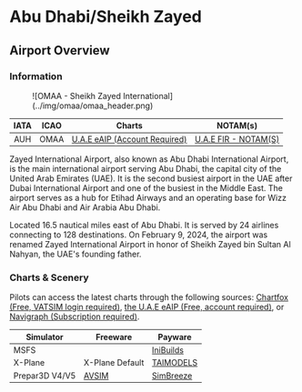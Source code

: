 # Abu Dhabi/Sheikh Zayed
## Airport Overview
### Information

<figure markdown>
![OMAA - Sheikh Zayed International](../img/omaa/omaa_header.png)
</figure>

| IATA | ICAO | Charts | NOTAM(s) |
|:----:|:----:|:------:|:----------:|
| AUH  | OMAA | [U.A.E eAIP (Account Required)](https://www.gcaa.gov.ae/en/ais/Pages/default.aspx)    | [U.A.E FIR - NOTAM(S) ](https://www.gcaa.gov.ae/en/ais/notice-to-airmen-notam)      |

Zayed International Airport, also known as Abu Dhabi International Airport, is the main international airport serving Abu Dhabi, the capital city of the United Arab Emirates (UAE). It is the second busiest airport in the UAE after Dubai International Airport and one of the busiest in the Middle East. The airport serves as a hub for Etihad Airways and an operating base for Wizz Air Abu Dhabi and Air Arabia Abu Dhabi.

Located 16.5 nautical miles east of Abu Dhabi. It is served by 24 airlines connecting to 128 destinations. On February 9, 2024, the airport was renamed Zayed International Airport in honor of Sheikh Zayed bin Sultan Al Nahyan, the UAE's founding father.

### Charts & Scenery
Pilots can access the latest charts through the following sources: [Chartfox (Free, VATSIM login required)](https://chartfox.org/), [the U.A.E eAIP (Free, account required)](https://www.gcaa.gov.ae/en/ais/Pages/default.aspx), or [Navigraph (Subscription required)](https://navigraph.com/).

| Simulator      | Freeware        | Payware                            |
|----------------|-----------------|------------------------------------|
| MSFS           |                 | [IniBuilds](https://inibuilds.com/products/inibuilds-zayed-omaa-msfs) |
| X-Plane        | X-Plane Default | [TAIMODELS](https://store.x-plane.org/OMAA--Abu-Dhabi-International-Airport_p_1471.html) |
| Prepar3D V4/V5 | [AVSIM](https://library.avsim.net/search.php?SearchTerm=OMAA&CatID=fsxscen&Go=Search) | [SimBreeze](https://secure.simmarket.com/simbreeze-abu-dhabi-omaa-p3d5.phtml) |
